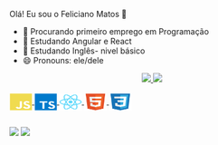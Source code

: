 Olá! Eu sou o Feliciano Matos 👋



- 🔭 Procurando primeiro emprego em Programação
- 🌱 Estudando Angular e React
- 🌱 Estudando Inglês- nivel básico
- 😄 Pronouns: ele/dele

<div align="center">
  <a href="https://github.com/felicianomatos">
  <img height="150em" src="https://github-readme-stats.vercel.app/api?username=felicianomatos&show_icons=true&theme=dracula&include_all_commits=true&count_private=true"/>
  <img height="150em" src="https://github-readme-stats.vercel.app/api/top-langs/?username=felicianomatos&layout=compact&langs_count=7&theme=dracula"/>
</div>
<div style="display: inline_block"><br>
  <img align="center" alt="Feli-Js" height="30" width="40" src="https://raw.githubusercontent.com/devicons/devicon/master/icons/javascript/javascript-plain.svg">
  <img align="center" alt="Feli-Ts" height="30" width="40" src="https://raw.githubusercontent.com/devicons/devicon/master/icons/typescript/typescript-plain.svg">
  <img align="center" alt="Feli-React" height="30" width="40" src="https://raw.githubusercontent.com/devicons/devicon/master/icons/react/react-original.svg">
  <img align="center" alt="Feli-HTML" height="30" width="40" src="https://raw.githubusercontent.com/devicons/devicon/master/icons/html5/html5-original.svg">
  <img align="center" alt="Feli-CSS" height="30" width="40" src="https://raw.githubusercontent.com/devicons/devicon/master/icons/css3/css3-original.svg">
  
  
</div>
  
  ##
 
<div> 
   
  <a href = "mailto:matosfeliciano91@gmail.com"><img src="https://img.shields.io/badge/-Gmail-%23333?style=for-the-badge&logo=gmail&logoColor=white" target="_blank"></a>
  <a href="https://www.linkedin.com/in/feliciano-matos-de-lima-9b8742b6" target="_blank"><img src="https://img.shields.io/badge/-LinkedIn-%230077B5?style=for-the-badge&logo=linkedin&logoColor=white" target="_blank"></a> 
  </div>
